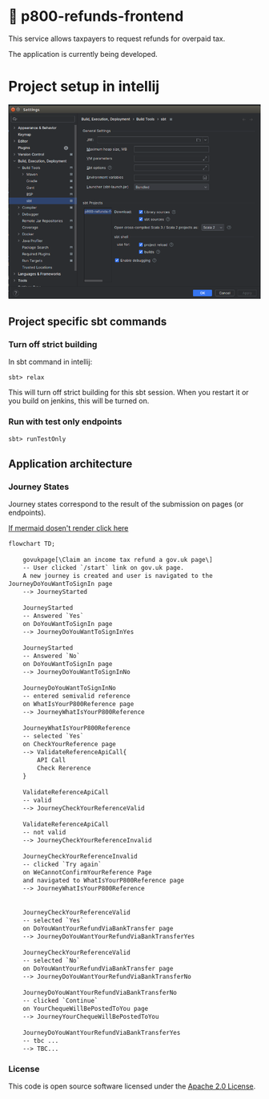 
# :construction: p800-refunds-frontend

This service allows taxpayers to request refunds for overpaid tax.

The application is currently being developed.


# Project setup in intellij

![img.png](readme/intellij-sbt-setup.png)

## Project specific sbt commands

### Turn off strict building

In sbt command in intellij:
```
sbt> relax
```
This will turn off strict building for this sbt session.
When you restart it or you build on jenkins, this will be turned on.

### Run with test only endpoints

```
sbt> runTestOnly
```


## Application architecture

### Journey States
Journey states correspond to the result of the submission on pages (or endpoints).

[If mermaid dosen't render click here](https://mermaid.live/edit#pako:eNqtVU1v2kAQ_SujPYPLR4DYh0pALvQQoYQGpXUltmaBre1Zul6TkIj_3llDbL6hUnxAZva9N29nZ9bvLFBjwTw2idRLMOPawODORx-BnqlapOGcT8VP3-9GXMbAESQGKhZg-CtoMUlxDNwCnTQEC_X9X7Bml8vwPREagkgGoRjD6EtiSH8EkcQQFG6znDWlDShe4I9KNYolyAQCLbghLqc0qRWjGPKFnGZRo8DMBHxb4-_Us0qHHM1APcop9nDtZ-Pl6wfs0ZogMsDHNvcWcvdtTF6Ets6fRTLaxMn38URwkOkARzLX57xXn5HyXu1lPIIosgs0WfJExHLBIzm2R0wRDEThZTjjppeQiu7fVioPOeC4oxPoPVcnURtjiYhEYA6PojsTQWhpuzYKF092F9Qs-Xp7Lrs8it7XkKzp-j2wIShCmSw8EGN776sP06dEi0JmxTuoxaHbpzXuvGyuispcrdzDxbb2ZdwmRz6tA70EPuUSt8o9FF2O5KKrcCJ1vFv4fnH-dlx3xvRcz1zfMpANbfF7qawXmicfhQ2X7rInyTscw4HmmJDWcX-XeYeDfr3H43P_6RZPXwxnKftdQp1gJKZilFu2dNrt31QMZRR1RF8ltK-BVT_u9Qzhvy1S4YshNL8DcBynSDjodOk_K7FY6JjLMX32snvAZ_QZiYXPPHodcx36zMcV4Xhq1OMSA-YZnYoSS-d2Pu8kn2oeM2_Co4Sic47Me2evzCtX6xWn1mg0qrVmvV5ttGoltmRe7cZpuc1aza22XLd5W6-0ViX2phRJVB23Qmvubb3ZbLaq7s1NpvcjW7RJV_8A7wiPQg)

```mermaid
flowchart TD;

    govukpage[\Claim an income tax refund a gov.uk page\] 
    -- User clicked `/start` link on gov.uk page.
    A new journey is created and user is navigated to the JourneyDoYouWantToSignIn page
    --> JourneyStarted   

    JourneyStarted 
    -- Answered `Yes` 
    on DoYouWantToSignIn page 
    --> JourneyDoYouWantToSignInYes

    JourneyStarted 
    -- Answered `No` 
    on DoYouWantToSignIn page 
    --> JourneyDoYouWantToSignInNo

    JourneyDoYouWantToSignInNo 
    -- entered semivalid reference 
    on WhatIsYourP800Reference page 
    --> JourneyWhatIsYourP800Reference

    JourneyWhatIsYourP800Reference
    -- selected `Yes` 
    on CheckYourReference page
    --> ValidateReferenceApiCall{
        API Call 
        Check Rererence 
    }

    ValidateReferenceApiCall 
    -- valid
    --> JourneyCheckYourReferenceValid

    ValidateReferenceApiCall
    -- not valid
    --> JourneyCheckYourReferenceInvalid

    JourneyCheckYourReferenceInvalid
    -- clicked `Try again` 
    on WeCannotConfirmYourReference Page 
    and navigated to WhatIsYourP800Reference page
    --> JourneyWhatIsYourP800Reference
    
    
    JourneyCheckYourReferenceValid
    -- selected `Yes` 
    on DoYouWantYourRefundViaBankTransfer page
    --> JourneyDoYouWantYourRefundViaBankTransferYes

    JourneyCheckYourReferenceValid
    -- selected `No` 
    on DoYouWantYourRefundViaBankTransfer page
    --> JourneyDoYouWantYourRefundViaBankTransferNo

    JourneyDoYouWantYourRefundViaBankTransferNo
    -- clicked `Continue`
    on YourChequeWillBePostedToYou page
    --> JourneyYourChequeWillBePostedToYou

    JourneyDoYouWantYourRefundViaBankTransferYes 
    -- tbc ...
    --> TBC...
```



### License

This code is open source software licensed under the [Apache 2.0 License]("http://www.apache.org/licenses/LICENSE-2.0.html").
